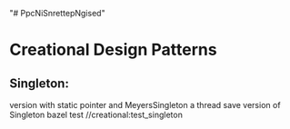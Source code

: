 "# PpcNiSnrettepNgised" 

# Creational Design Patterns
## Singleton:
version with static pointer and MeyersSingleton a thread save version of Singleton
bazel test //creational:test_singleton